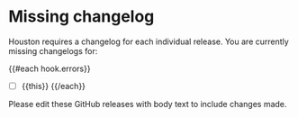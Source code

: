# Missing changelog

Houston requires a changelog for each individual release. You are currently missing changelogs for:

{{#each hook.errors}}
- [ ] {{this}}
{{/each}}

Please edit these GitHub releases with body text to include changes made.

